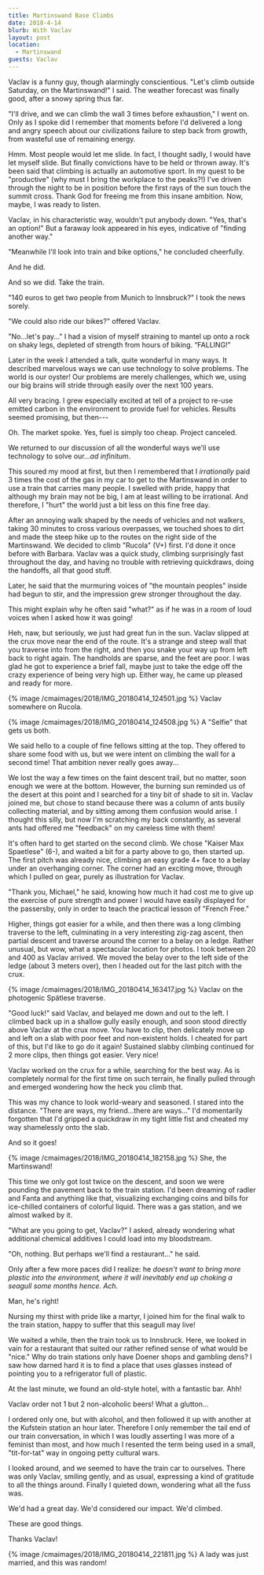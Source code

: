 ```yaml
---
title: Martinswand Base Climbs
date: 2018-4-14
blurb: With Vaclav
layout: post
location:
  - Martinswand
guests: Vaclav
---
```


Vaclav is a funny guy, though alarmingly conscientious. "Let's climb outside
Saturday, on the Martinswand!" I said. The weather forecast was finally good,
after a snowy spring thus far.

"I'll drive, and we can climb the wall 3 times before exhaustion," I went on.
Only as I spoke did I remember that moments before I'd delivered a long and
angry speech about our civilizations failure to step back from growth, from
wasteful use of remaining energy.

Hmm. Most people would let me slide. In fact, I thought sadly, I would have let
myself slide. But finally convictions have to be held or thrown away. It's been
said that climbing is actually an automotive sport. In my quest to be
"productive" (why must I bring the workplace to the peaks?!) I've driven
through the night to be in position before the first rays of the sun touch the
summit cross. Thank God for freeing me from this insane ambition. Now, maybe, I
was ready to listen.

Vaclav, in his characteristic way, wouldn't put anybody down. "Yes, that's an
option!" But a faraway look appeared in his eyes, indicative of "finding
another way."

"Meanwhile I'll look into train and bike options," he concluded cheerfully.

And he did.

And so we did. Take the train.

"140 euros to get two people from Munich to Innsbruck?" I took the news sorely.

"We could also ride our bikes?" offered Vaclav.

"No...let's pay..." I had a vision of myself straining to mantel up onto a rock
on shaky legs, depleted of strength from hours of biking. “FALLING!”

Later in the week I attended a talk, quite wonderful in many ways. It described
marvelous ways we can use technology to solve problems. The world is our
oyster! Our problems are merely challenges, which we, using our big brains will
stride through easily over the next 100 years.

All very bracing. I grew especially excited at tell of a project to re-use
emitted carbon in the environment to provide fuel for vehicles. Results seemed
promising, but then---

Oh. The market spoke. Yes, fuel is simply too cheap. Project canceled.

We returned to our discussion of all the wonderful ways we'll use technology to
solve our..._ad infinitum_.

This soured my mood at first, but then I remembered that I *irrationally* paid 3
times the cost of the gas in my car to get to the Martinswand in order to use a
train that carries many people. I swelled with pride, happy that although my
brain may not be big, I am at least willing to be irrational. And therefore, I
"hurt" the world just a bit less on this fine free day.

After an annoying walk shaped by the needs of vehicles and not walkers, taking
30 minutes to cross various overpasses, we touched shoes to dirt and made the
steep hike up to the routes on the right side of the Martinswand. We decided to
climb "Rucola" (V+) first. I'd done it once before with Barbara. Vaclav was a
quick study, climbing surprisingly fast throughout the day, and having no
trouble with retrieving quickdraws, doing the handoffs, all that good stuff.

Later, he said that the murmuring voices of "the mountain peoples" inside had
begun to stir, and the impression grew stronger throughout the day.

This might explain why he often said "what?" as if he was in a room of loud
voices when I asked how it was going!

Heh, naw, but seriously, we just had great fun in the sun. Vaclav slipped at
the crux move near the end of the route. It's a strange and steep wall that you
traverse into from the right, and then you snake your way up from left back to
right again. The handholds are sparse, and the feet are poor. I was glad he got
to experience a brief fall, maybe just to take the edge off the crazy
experience of being very high up. Either way, he came up pleased and ready for
more.

{% image /cmaimages/2018/IMG_20180414_124501.jpg %}
Vaclav somewhere on Rucola.

{% image /cmaimages/2018/IMG_20180414_124508.jpg %}
A "Selfie" that gets us both.


We said hello to a couple of fine fellows sitting at the top. They offered to
share some food with us, but we were intent on climbing the wall for a second
time! That ambition never really goes away...

We lost the way a few times on the faint descent trail, but no matter, soon
enough we were at the bottom. However, the burning sun reminded us of the
desert at this point and I searched for a tiny bit of shade to sit in. Vaclav
joined me, but chose to stand because there was a column of ants busily
collecting material, and by sitting among them confusion would arise. I thought
this silly, but now I'm scratching my back constantly, as several ants had
offered me "feedback" on my careless time with them!

It's often hard to get started on the second climb. We chose "Kaiser Max
Spaetlese" (6-), and waited a bit for a party above to go, then started up. The
first pitch was already nice, climbing an easy grade 4+ face to a belay under
an overhanging corner. The corner had an exciting move, through which I pulled
on gear, purely as illustration for Vaclav.

"Thank you, Michael," he said, knowing how much it had cost me to give up the
exercise of pure strength and power I would have easily displayed for the
passersby, only in order to teach the practical lesson of "French Free."

Higher, things got easier for a while, and then there was a long climbing
traverse to the left, culminating in a very interesting zig-zag ascent, then
partial descent and traverse around the corner to a belay on a ledge. Rather
unusual, but wow, what a spectacular location for photos. I took between 20 and
400 as Vaclav arrived. We moved the belay over to the left side of the ledge
(about 3 meters over), then I headed out for the last pitch with the crux.

{% image /cmaimages/2018/IMG_20180414_163417.jpg %}
Vaclav on the photogenic Spätlese traverse.

"Good luck!" said Vaclav, and belayed me down and out to the left. I climbed
back up in a shallow gully easily enough, and soon stood directly above Vaclav
at the crux move. You have to clip, then delicately move up and left on a slab
with poor feet and non-existent holds. I cheated for part of this, but I'd like
to go do it again! Sustained slabby climbing continued for 2 more clips, then
things got easier. Very nice!

Vaclav worked on the crux for a while, searching for the best way. As is
completely normal for the first time on such terrain, he finally pulled through
and emerged wondering how the heck you climb that.

This was my chance to look world-weary and seasoned. I stared into the
distance. "There are ways, my friend...there are ways..." I'd momentarily
forgotten that I'd gripped a quickdraw in my tight little fist and cheated my
way shamelessly onto the slab.

And so it goes!

{% image /cmaimages/2018/IMG_20180414_182158.jpg %}
She, the Martinswand!

This time we only got lost twice on the descent, and soon we were pounding the
pavement back to the train station. I'd been dreaming of radler and Fanta and
anything like that, visualizing exchanging coins and bills for ice-chilled
containers of colorful liquid. There was a gas station, and we almost walked by
it.

"What are you going to get, Vaclav?" I asked, already wondering what additional
chemical additives I could load into my bloodstream.

"Oh, nothing. But perhaps we'll find a restaurant..." he said.

Only after a few more paces did I realize: he *doesn't want to bring more
plastic into the environment, where it will inevitably end up choking a seagull
some months hence. Ach.*

Man, he's right!

Nursing my thirst with pride like a martyr, I joined him for the final walk to
the train station, happy to suffer that this seagull may live!

We waited a while, then the train took us to Innsbruck. Here, we looked in vain
for a restaurant that suited our rather refined sense of what would be "nice."
Why do train stations only have Doener shops and gambling dens? I saw how
darned hard it is to find a place that uses glasses instead of pointing you to
a refrigerator full of plastic.

At the last minute, we found an old-style hotel, with a fantastic bar. Ahh!

Vaclav order not 1 but 2 non-alcoholic beers! What a glutton...

I ordered only one, but with alcohol, and then followed it up with another at
the Kufstein station an hour later. Therefore I only remember the tail end of
our train conversation, in which I was loudly asserting I was more of a
feminist than most, and how much I resented the term being used in a small,
"tit-for-tat" way in ongoing petty cultural wars.

I looked around, and we seemed to have the train car to ourselves. There was
only Vaclav, smiling gently, and as usual, expressing a kind of gratitude to
all the things around. Finally I quieted down, wondering what all the fuss was.

We'd had a great day. We'd considered our impact. We'd climbed.

These are good things.

Thanks Vaclav!

{% image /cmaimages/2018/IMG_20180414_221811.jpg %}
A lady was just married, and this was random!


